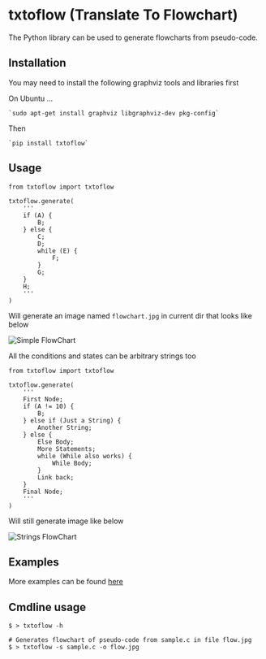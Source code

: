 # txtoflow (Translate To Flowchart)

The Python library can be used to generate flowcharts from pseudo-code.

## Installation

You may need to install the following graphviz tools and libraries first

On Ubuntu ...

    `sudo apt-get install graphviz libgraphviz-dev pkg-config`

Then

    `pip install txtoflow`

## Usage

```python3
from txtoflow import txtoflow

txtoflow.generate(
    '''
    if (A) {
        B;
    } else {
        C;
        D;
        while (E) {
            F;
        }
        G;
    }
    H;
    '''
)
```

Will generate an image named `flowchart.jpg` in current dir that looks like below

![](https://raw.githubusercontent.com/KrishKasula/txtoflow/master/examples/flowchart.jpg "Simple FlowChart")

All the conditions and states can be arbitrary strings too

```python3
from txtoflow import txtoflow

txtoflow.generate(
    '''
    First Node;
    if (A != 10) {
        B;
    } else if (Just a String) {
        Another String;
    } else {
        Else Body;
        More Statements;
        while (While also works) {
            While Body;
        }
        Link back;
    }
    Final Node;
    '''
)
```

Will still generate image like below

![](https://raw.githubusercontent.com/KrishKasula/txtoflow/master/examples/strings.jpg "Strings FlowChart")

## Examples

More examples can be found [here](https://github.com/KrishKasula/txtoflow/tree/master/examples)

## Cmdline usage

```
$ > txtoflow -h

# Generates flowchart of pseudo-code from sample.c in file flow.jpg
$ > txtoflow -s sample.c -o flow.jpg

```